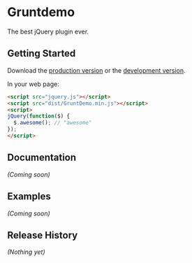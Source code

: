 # Gruntdemo

The best jQuery plugin ever.

## Getting Started
Download the [production version][min] or the [development version][max].

[min]: https://raw.github.com/starwayshi/GruntDemo/master/dist/GruntDemo.min.js
[max]: https://raw.github.com/starwayshi/GruntDemo/master/dist/GruntDemo.js

In your web page:

```html
<script src="jquery.js"></script>
<script src="dist/GruntDemo.min.js"></script>
<script>
jQuery(function($) {
  $.awesome(); // "awesome"
});
</script>
```

## Documentation
_(Coming soon)_

## Examples
_(Coming soon)_

## Release History
_(Nothing yet)_
